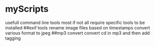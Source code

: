 # myScripts
usefull command line tools
most if not all require specific tools to be installed
##exif tools
rename image files based on timestamps
convert various format to jpeg
##mp3 convert
convert cd in mp3 and then add tagging
